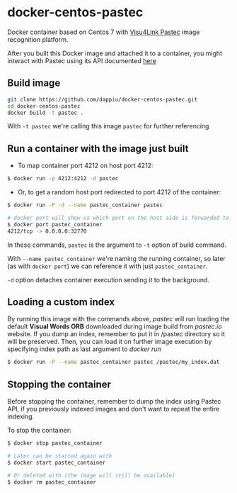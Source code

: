 docker-centos-pastec
====================

Docker container based on Centos 7 with [Visu4Link Pastec](https://github.com/Visu4link/pastec)
image recognition platform.

After you built this Docker image and attached it to a container, you might
interact with Pastec using its API documented [here](http://pastec.io/doc#api)


## Build image

```sh
git clone https://github.com/dappiu/docker-centos-pastec.git
cd docker-centos-pastec
docker build -t pastec .
```

With `-t pastec` we're calling this image `pastec` for further referencing


## Run a container with the image just built

* To map container port 4212 on host port 4212:

```sh
$ docker run -p 4212:4212 -d pastec
```

* Or, to get a random host port redirected to port 4212 of the container:

```sh
$ docker run -P -d --name pastec_container pastec

# docker port will show us which port on the host side is forwarded to Pastec
$ docker port pastec_container
4212/tcp -> 0.0.0.0:32770
```

In these commands, `pastec` is the argument to `-t` option of build command.

With `--name pastec_container` we're naming the running container, so later (as
with `docker port`) we can reference it with just `pastec_container`.

`-d` option detaches container execution sending it to the background.


## Loading a custom index

By running this image with the commands above, *pastec* will run loading the
default **Visual Words ORB** downloaded during image build from *pastec.io*
website.
If you dump an index, remember to put it in /pastec directory so it will be
preserved. Then, you can load it on further image execution by specifying
index path as last argument to *docker run*

```sh
$ docker run -P --name pastec_container pastec /pastec/my_index.dat
```


## Stopping the container

Before stopping the container, remember to dump the index using Pastec API,
if you previously indexed images and don't want to repeat the entire indexing.

To stop the container:
```sh
$ docker stop pastec_container

# Later can be started again with
$ docker start pastec_container

# Or deleted with (the image will still be available)
$ docker rm pastec_container
```
